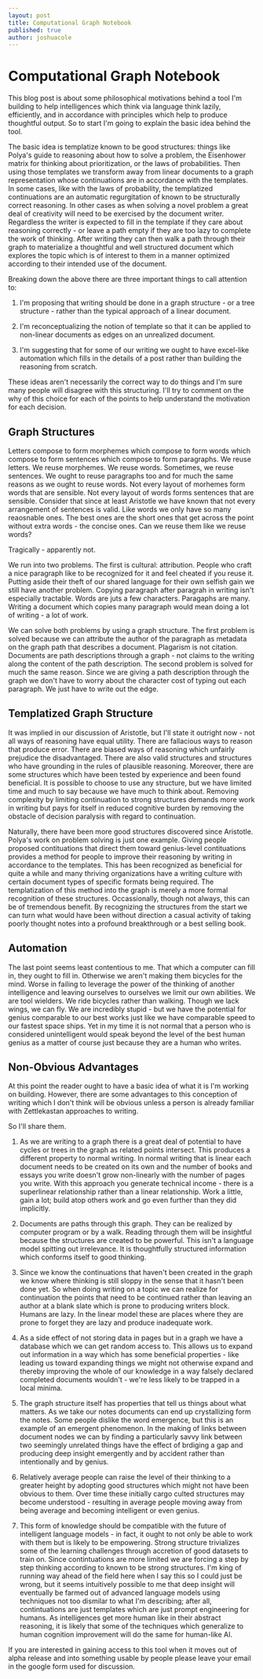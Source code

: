 ```yaml
---
layout: post
title: Computational Graph Notebook
published: true
author: joshuacole
---
```


# Computational Graph Notebook

This blog post is about some philosophical motivations behind a tool I'm building to help intelligences which think via language think lazily, efficiently, and in accordance with principles which help to produce thoughtful output. So to start I'm going to explain the basic idea behind the tool.

The basic idea is templatize known to be good structures: things like Polya's guide to reasoning about how to solve a problem, the Eisenhower matrix for thinking about prioritization, or the laws of probabilities. Then using those templates we transform away from linear documents to a graph representation whose continuations are in accordance with the templates. In some cases, like with the laws of probability, the templatized continuations are an automatic regurgitation of known to be structurally correct reasoning. In other cases as when solving a novel problem a great deal of creativity will need to be exercised by the document writer. Regardless the writer is expected to fill in the template if they care about reasoning correctly - or leave a path empty if they are too lazy to complete the work of thinking. After writing they can then walk a path through their graph to materialize a thoughtful and well structured document which explores the topic which is of interest to them in a manner optimized according to their intended use of the document.

Breaking down the above there are three important things to call attention to:

1. I'm proposing that writing should be done in a graph structure - or a tree structure - rather than the typical approach of a linear document.

2. I'm reconceptualizing the notion of template so that it can be applied to non-linear documents as edges on an unrealized document.

3. I'm suggesting that for some of our writing we ought to have excel-like automation which fills in the details of a post rather than building the reasoning from scratch.

These ideas aren't necessarily the correct way to do things and I'm sure many people will disagree with this structuring. I'll try to comment on the why of this choice for each of the points to help understand the motivation for each decision.

## Graph Structures

Letters compose to form morphemes which compose to form words which compose to form sentences which compose to form paragraphs. We reuse letters. We reuse morphemes. We reuse words. Sometimes, we reuse sentences. We ought to reuse paragraphs too and for much the same reasons as we ought to reuse words. Not every layout of morhemes form words that are sensible. Not every layout of words forms sentences that are sensible. Consider that since at least Aristotle we have known that not every arrangement of sentences is valid. Like words we only have so many reaosnable ones. The best ones are the short ones that get across the point without extra words - the concise ones. Can we reuse them like we reuse words?

Tragically - apparently not.

We run into two problems. The first is cultural: attribution. People who craft a nice paragraph like to be recognized for it and feel cheated if you reuse it. Putting aside their theft of our shared language for their own selfish gain we still have another problem. Copying paragraph after paragrah in writing isn't especially tractable. Words are juts a few characters. Paragaphs are many. Writing a document which copies many paragraph would mean doing a lot of writing - a lot of work.

We can solve both problems by using a graph structure. The first problem is solved because we can attribute the author of the paragraph as metadata on the graph path that describes a document. Plagarism is not citation. Documents are path descriptions through a graph - not claims to the writing along the content of the path description. The second problem is solved for much the same reason. Since we are giving a path description through the graph we don't have to worry about the character cost of typing out each paragraph. We just have to write out the edge. 

## Templatized Graph Structure

It was implied in our discussion of Aristotle, but I'll state it outright now - not all ways of reasoning have equal utility. There are fallacious ways to reason that produce error. There are biased ways of reasoning which unfairly prejudice the disadvantaged. There are also valid structures and structures who have grounding in the rules of plausible reasoning. Moreover, there are some structures which have been tested by experience and been found beneficial. It is possible to choose to use any structure, but we have limited time and much to say because we have much to think about. Removing complexity by limiting continuation to strong structures demands more work in writing but pays for itself in reduced cognitive burden by removing the obstacle of decision paralysis with regard to continuation.

Naturally, there have been more good structures discovered since Aristotle. Polya's work on problem solving is just one example. Giving people proposed contituations that direct them toward genius-level contituations provides a method for people to improve their reasoning by writing in accordance to the templates. This has been recognized as beneficial for quite a while and many thriving organizations have a writing culture with certain document types of specific formats being required. The templatization of this method into the graph is merely a more formal recognition of these structures. Occassionally, though not always, this can be of tremendous benefit. By recognizing the structures from the start we can turn what would have been without direction a casual activity of taking poorly thought notes into a profound breakthrough or a best selling book.

## Automation

The last point seems least contentious to me. That which a computer can fill in, they ought to fill in. Otherwise we aren't making them bicycles for the mind. Worse in failing to leverage the power of the thinking of another intelligence and leaving ourselves to ourselves we limit our own abilities. We are tool wielders. We ride bicycles rather than walking. Though we lack wings, we can fly. We are incredibly stupid - but we have the potential for genius comparable to our best works just like we have comparable speed to our fastest space ships. Yet in my time it is not normal that a person who is considered unintelligent would speak beyond the level of the best human genius as a matter of course just because they are a human who writes. 

## Non-Obvious Advantages

At this point the reader ought to have a basic idea of what it is I'm working on building. However, 
there are some advantages to this conception of writing which I don't think will be obvious unless a 
person is already familiar with Zettlekastan approaches to writing. 

So I'll share them.

1. As we are writing to a graph there is a great deal of potential to have cycles or trees in the graph as related points intersect. This produces a different property to normal writing. In normal writing that is linear each document needs to be created on its own and the number of books and essays you write doesn't grow non-linearly with the number of pages you write. With this approach you generate technical income - there is a superlinear relationship rather than a linear relationship. Work a little, gain a lot; build atop others work and go even further than they did implicitly.

2. Documents are paths through this graph. They can be realized by computer program or by a walk. Reading through them will be insightful because the structures are created to be powerful. This isn't a language model spitting out irrelevance. It is thoughtfully structured information which conforms itself to good thinking. 

3. Since we know the continuations that haven't been created in the graph we know where thinking is still sloppy in the sense that it hasn't been done yet. So when doing writing on a topic we can realize for continuation the points that need to be continued rather than leaving an author at a blank slate which is prone to producing writers block. Humans are lazy. In the linear model these are places where they are prone to forget they are lazy and produce inadequate work.

4. As a side effect of not storing data in pages but in a graph we have a database which we can get random access to. This allows us to expand out information in a way which has some beneficial properties - like leading us toward expanding things we might not otherwise expand and thereby improving the whole of our knowledge in a way falsely declared completed documents wouldn't - we're less likely to be trapped in a local minima.

5. The graph structure itself has properties that tell us things about what matters. As we take our notes documents can end up crystallizing form the notes. Some people dislike the word emergence, but this is an example of an emergent phenomenon. In the making of links between document nodes we can by finding a particularly savvy link between two seemingly unrelated things have the effect of brdiging a gap and producing deep insight emergently and by accident rather than intentionally and by genius. 

6. Relatively average people can raise the level of their thinking to a greater height by adopting good structures which might not have been obvious to them. Over time these initially cargo culted structures may become understood - resulting in average people moving away from being average and becoming intelligent or even genius.

7. This form of knowledge should be compatible with the future of intelligent language models - in fact, it ought to not only be able to work with them but is likely to be empowering. Strong structure trivializes some of the learning challenges through accretion of good datasets to train on. Since contintuations are more limited we are forcing a step by step thinking according to known to be strong structures. I'm king of running way ahead of the field here when I say this so I could just be wrong, but it seems intuitively possible to me that deep insight will eventually be farmed out of advanced language models using techniques not too dismilar to what I'm describing; after all, contintuations are just templates which are just prompt engineering for humans. As intelligences get more human like in their abstract reasoning, it is likely that some of the techniques which generalize to human cognition improvement will do the same for human-like AI.

If you are interested in gaining access to this tool when it moves out of alpha release and into something usable by people please leave your email in the google form used for discussion.